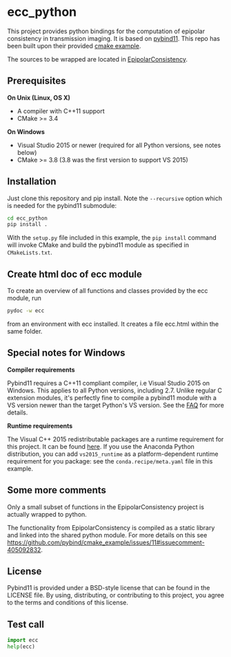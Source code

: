 # ecc_python

This project provides python bindings for the computation of epipolar consistency in transmission imaging.
It is based on [pybind11](https://github.com/pybind/pybind11). This repo has been built upon their provided [cmake example](https://github.com/pybind/cmake_example).

The sources to be wrapped are located in [EpipolarConsistency](https://github.com/aaichert/EpipolarConsistency).  

## Prerequisites

**On Unix (Linux, OS X)**

* A compiler with C++11 support
* CMake >= 3.4

**On Windows**

* Visual Studio 2015 or newer (required for all Python versions, see notes below)
* CMake >= 3.8 (3.8 was the first version to support VS 2015)


## Installation

Just clone this repository and pip install. Note the `--recursive` option which is
needed for the pybind11 submodule:

```bash
cd ecc_python
pip install .
```

With the `setup.py` file included in this example, the `pip install` command will
invoke CMake and build the pybind11 module as specified in `CMakeLists.txt`.


## Create html doc of ecc module

To create an overview of all functions and classes provided by the ecc module, run

```bash
pydoc -w ecc
```
from an environment with ecc installed. It creates a file ecc.html within the same folder.


## Special notes for Windows

**Compiler requirements**

Pybind11 requires a C++11 compliant compiler, i.e Visual Studio 2015 on Windows.
This applies to all Python versions, including 2.7. Unlike regular C extension
modules, it's perfectly fine to compile a pybind11 module with a VS version newer
than the target Python's VS version. See the [FAQ] for more details.

**Runtime requirements**

The Visual C++ 2015 redistributable packages are a runtime requirement for this
project. It can be found [here][vs2015_runtime]. If you use the Anaconda Python
distribution, you can add `vs2015_runtime` as a platform-dependent runtime
requirement for you package: see the `conda.recipe/meta.yaml` file in this example.

## Some more comments

Only a small subset of functions in the EpipolarConsistency project is actually wrapped to python.

The functionality from EpipolarConsistency is compiled as a static library and linked into the shared python module.
For more details on this see https://github.com/pybind/cmake_example/issues/11#issuecomment-405092832.

## License

Pybind11 is provided under a BSD-style license that can be found in the LICENSE
file. By using, distributing, or contributing to this project, you agree to the
terms and conditions of this license.


## Test call

```python
import ecc
help(ecc)
```


[FAQ]: http://pybind11.rtfd.io/en/latest/faq.html#working-with-ancient-visual-studio-2009-builds-on-windows
[vs2015_runtime]: https://www.microsoft.com/en-us/download/details.aspx?id=48145

